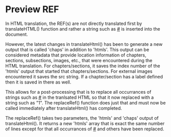 # Preview REF 

In HTML translation, the REF(s) are not directly translated first by
translateHTML() function and rather a string such as [#](chap1:intro) is
inserted into the document.

However, the latest changes in translateHtml() has been to generate a new output
that is called 'chaps' in addition to 'htmls'. This output can be considered
metadata that provide location information of chapters, sections, subsections,
images, etc., that were encountered during the HTML translation. For
chapters/sections, it saves the index number of the 'htmls' output that started
that chapters/sections. For external images encountered it saves the src string.
If a chapter/section has a label defined then it is saved in there as well.

This allows for a post-processing that is to replace all occurrances of strings
such as [#](chap1:intro) in the tranlsated HTML so that it now replaced with a
string such as "1". The replaceRef() function does just that and must now be
called immediately after translateHtml() has completed.

The replaceRef() takes two parameters, the 'htmls' and 'chaps' output of
translateHtml(). It returns a new 'htmls' array that is exact the same number of
lines except for that all occurrances of [#](chap1:intro) and others have been
replaced.
